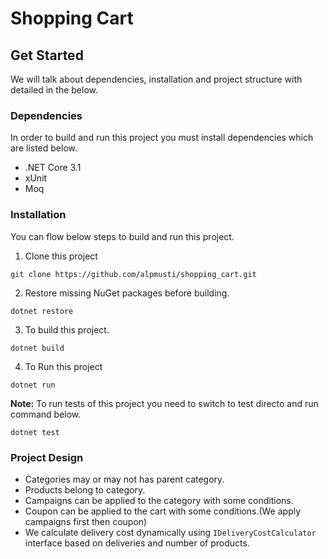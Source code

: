 ﻿# Shopping Cart

## Get Started

We will talk about dependencies, installation and project structure with detailed in the below.

### Dependencies

In order to build and run this project you must install dependencies which are listed below.

- .NET Core 3.1
- xUnit
- Moq

### Installation

You can flow below steps to build and run this project.

1. Clone this project

`git clone https://github.com/alpmusti/shopping_cart.git`

2. Restore missing NuGet packages before building.

`dotnet restore`

3. To build this project.

`dotnet build`

4. To Run this project

`dotnet run`

**Note:** To run tests of this project you need to switch to test directo and run command below.

`dotnet test`

### Project Design

- Categories may or may not has parent category.
- Products belong to category.
- Campaigns can be applied to the category with some conditions.
- Coupon can be applied to the cart with some conditions.(We apply campaigns first then coupon)
- We calculate delivery cost dynamically using `IDeliveryCostCalculator` interface based on deliveries and number of products.